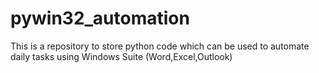 # pywin32_automation
This is a repository to store python code which can be used to automate daily tasks using Windows Suite (Word,Excel,Outlook)
